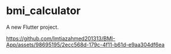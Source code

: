 # bmi_calculator

A new Flutter project.

https://github.com/Imtiazahmed201313/BMI-App/assets/98695195/2ecc568d-179c-4f11-b61d-e9aa304df6ea

